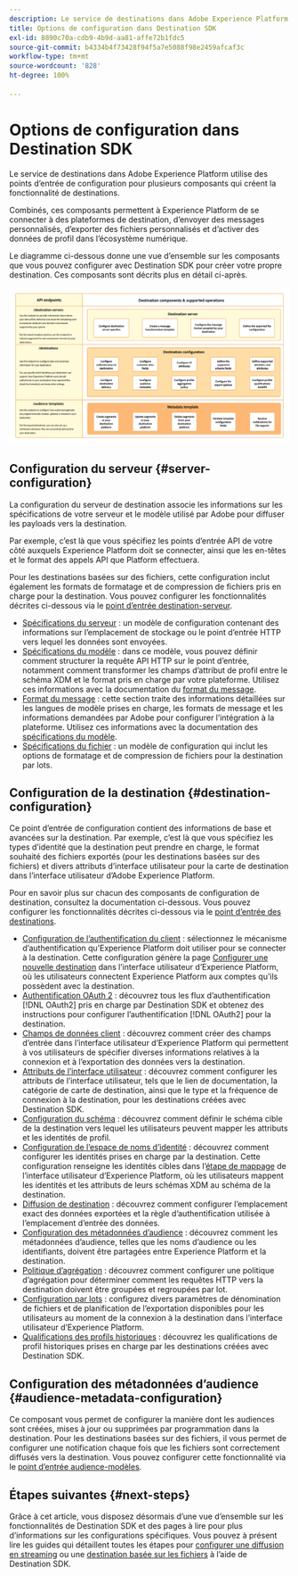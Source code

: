 ```yaml
---
description: Le service de destinations dans Adobe Experience Platform utilise des points d’entrée de configuration pour plusieurs composants qui créent la fonctionnalité de destinations. Découvrez comment ces composants combinés permettent à Experience Platform de se connecter à des partenaires de destination, d’envoyer des messages personnalisés et d’activer des données de profil dans l’écosystème numérique.
title: Options de configuration dans Destination SDK
exl-id: 8890c70a-cdb9-4b9d-aa81-affe72b1fdc5
source-git-commit: b4334b4f73428f94f5a7e5088f98e2459afcaf3c
workflow-type: tm+mt
source-wordcount: '828'
ht-degree: 100%

---
```


# Options de configuration dans Destination SDK

Le service de destinations dans Adobe Experience Platform utilise des points d’entrée de configuration pour plusieurs composants qui créent la fonctionnalité de destinations.

Combinés, ces composants permettent à Experience Platform de se connecter à des plateformes de destination, d’envoyer des messages personnalisés, d’exporter des fichiers personnalisés et d’activer des données de profil dans l’écosystème numérique.

Le diagramme ci-dessous donne une vue d’ensemble sur les composants que vous pouvez configurer avec Destination SDK pour créer votre propre destination. Ces composants sont décrits plus en détail ci-après.

![Diagramme présentant les composants de Destination SDK, les points d’entrée de configuration et les opérations pris en charge par ceux-ci.](../assets/functionality/destination-sdk-components-diagram.png)

## Configuration du serveur {#server-configuration}

La configuration du serveur de destination associe les informations sur les spécifications de votre serveur et le modèle utilisé par Adobe pour diffuser les payloads vers la destination.

Par exemple, c’est là que vous spécifiez les points d’entrée API de votre côté auxquels Experience Platform doit se connecter, ainsi que les en-têtes et le format des appels API que Platform effectuera.

Pour les destinations basées sur des fichiers, cette configuration inclut également les formats de formatage et de compression de fichiers pris en charge pour la destination. Vous pouvez configurer les fonctionnalités décrites ci-dessous via le [point d’entrée destination-serveur](../authoring-api/destination-server/create-destination-server.md).

* [Spécifications du serveur](destination-server/server-specs.md) : un modèle de configuration contenant des informations sur l’emplacement de stockage ou le point d’entrée HTTP vers lequel les données sont envoyées.
* [Spécifications du modèle](destination-server/templating-specs.md) : dans ce modèle, vous pouvez définir comment structurer la requête API HTTP sur le point d’entrée, notamment comment transformer les champs d’attribut de profil entre le schéma XDM et le format pris en charge par votre plateforme. Utilisez ces informations avec la documentation du [format du message](destination-server/message-format.md).
* [Format du message](destination-server/message-format.md) : cette section traite des informations détaillées sur les langues de modèle prises en charge, les formats de message et les informations demandées par Adobe pour configurer l’intégration à la plateforme. Utilisez ces informations avec la documentation des [spécifications du modèle](destination-server/templating-specs.md).
* [Spécifications du fichier](destination-server/file-formatting.md) : un modèle de configuration qui inclut les options de formatage et de compression de fichiers pour la destination par lots.

## Configuration de la destination {#destination-configuration}

Ce point d’entrée de configuration contient des informations de base et avancées sur la destination. Par exemple, c’est là que vous spécifiez les types d’identité que la destination peut prendre en charge, le format souhaité des fichiers exportés (pour les destinations basées sur des fichiers) et divers attributs d’interface utilisateur pour la carte de destination dans l’interface utilisateur d’Adobe Experience Platform.

Pour en savoir plus sur chacun des composants de configuration de destination, consultez la documentation ci-dessous. Vous pouvez configurer les fonctionnalités décrites ci-dessous via le [point d’entrée des destinations](../authoring-api/destination-configuration/create-destination-configuration.md).

* [Configuration de l’authentification du client](destination-configuration/customer-authentication.md) : sélectionnez le mécanisme d’authentification qu’Experience Platform doit utiliser pour se connecter à la destination. Cette configuration génère la page [Configurer une nouvelle destination](../../ui/connect-destination.md) dans l’interface utilisateur d’Experience Platform, où les utilisateurs connectent Experience Platform aux comptes qu’ils possèdent avec la destination.
* [Authentification OAuth 2](destination-configuration/oauth2-authentication.md) : découvrez tous les flux d’authentification [!DNL OAuth2] pris en charge par Destination SDK et obtenez des instructions pour configurer l’authentification [!DNL OAuth2] pour la destination.
* [Champs de données client](destination-configuration/customer-data-fields.md) : découvrez comment créer des champs d’entrée dans l’interface utilisateur d’Experience Platform qui permettent à vos utilisateurs de spécifier diverses informations relatives à la connexion et à l’exportation des données vers la destination.
* [Attributs de l’interface utilisateur](destination-configuration/ui-attributes.md) : découvrez comment configurer les attributs de l’interface utilisateur, tels que le lien de documentation, la catégorie de carte de destination, ainsi que le type et la fréquence de connexion à la destination, pour les destinations créées avec Destination SDK.
* [Configuration du schéma](destination-configuration/schema-configuration.md) : découvrez comment définir le schéma cible de la destination vers lequel les utilisateurs peuvent mapper les attributs et les identités de profil.
* [Configuration de l’espace de noms d’identité](destination-configuration/identity-namespace-configuration.md) : découvrez comment configurer les identités prises en charge par la destination. Cette configuration renseigne les identités cibles dans l’[étape de mappage](../../ui/activate-segment-streaming-destinations.md#mapping) de l’interface utilisateur d’Experience Platform, où les utilisateurs mappent les identités et les attributs de leurs schémas XDM au schéma de la destination.
* [Diffusion de destination](destination-configuration/destination-delivery.md) : découvrez comment configurer l’emplacement exact des données exportées et la règle d’authentification utilisée à l’emplacement d’entrée des données.
* [Configuration des métadonnées d’audience](destination-configuration/audience-metadata-configuration.md) : découvrez comment les métadonnées d’audience, telles que les noms d’audience ou les identifiants, doivent être partagées entre Experience Platform et la destination.
* [Politique d’agrégation](destination-configuration/aggregation-policy.md) : découvrez comment configurer une politique d’agrégation pour déterminer comment les requêtes HTTP vers la destination doivent être groupées et regroupées par lot.
* [Configuration par lots](destination-configuration/batch-configuration.md) : configurez divers paramètres de dénomination de fichiers et de planification de l’exportation disponibles pour les utilisateurs au moment de la connexion à la destination dans l’interface utilisateur d’Experience Platform.
* [Qualifications des profils historiques](destination-configuration/historical-profile-qualifications.md) : découvrez les qualifications de profil historiques prises en charge par les destinations créées avec Destination SDK.

## Configuration des métadonnées d’audience {#audience-metadata-configuration}

Ce composant vous permet de configurer la manière dont les audiences sont créées, mises à jour ou supprimées par programmation dans la destination. Pour les destinations basées sur des fichiers, il vous permet de configurer une notification chaque fois que les fichiers sont correctement diffusés vers la destination. Vous pouvez configurer cette fonctionnalité via le [point d’entrée audience-modèles](../metadata-api/create-audience-template.md).

## Étapes suivantes {#next-steps}

Grâce à cet article, vous disposez désormais d’une vue d’ensemble sur les fonctionnalités de Destination SDK et des pages à lire pour plus d’informations sur les configurations spécifiques. Vous pouvez à présent lire les guides qui détaillent toutes les étapes pour [configurer une diffusion en streaming](../guides/configure-destination-instructions.md) ou une [destination basée sur les fichiers](../guides/configure-file-based-destination-instructions.md) à l’aide de Destination SDK.
